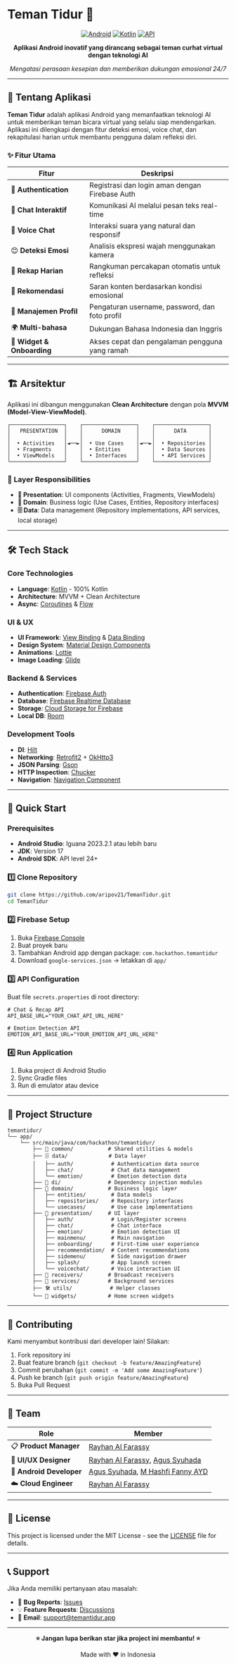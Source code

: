 # Teman Tidur 🌙

<div align="center">
  
  [![Android](https://img.shields.io/badge/Platform-Android-green.svg)](https://android.com)
  [![Kotlin](https://img.shields.io/badge/Language-Kotlin-blue.svg)](https://kotlinlang.org)
  [![API](https://img.shields.io/badge/API-24%2B-brightgreen.svg)](https://android-arsenal.com/api?level=24)
  
  **Aplikasi Android inovatif yang dirancang sebagai teman curhat virtual dengan teknologi AI**
  
  *Mengatasi perasaan kesepian dan memberikan dukungan emosional 24/7*
  
</div>

---

## 📱 Tentang Aplikasi

**Teman Tidur** adalah aplikasi Android yang memanfaatkan teknologi AI untuk memberikan teman bicara virtual yang selalu siap mendengarkan. Aplikasi ini dilengkapi dengan fitur deteksi emosi, voice chat, dan rekapitulasi harian untuk membantu pengguna dalam refleksi diri.

### ✨ Fitur Utama

| Fitur | Deskripsi |
|-------|-----------|
| 🔐 **Authentication** | Registrasi dan login aman dengan Firebase Auth |
| 💬 **Chat Interaktif** | Komunikasi AI melalui pesan teks real-time |
| 🎤 **Voice Chat** | Interaksi suara yang natural dan responsif |
| 😊 **Deteksi Emosi** | Analisis ekspresi wajah menggunakan kamera |
| 📝 **Rekap Harian** | Rangkuman percakapan otomatis untuk refleksi |
| 🎯 **Rekomendasi** | Saran konten berdasarkan kondisi emosional |
| 👤 **Manajemen Profil** | Pengaturan username, password, dan foto profil |
| 🌍 **Multi-bahasa** | Dukungan Bahasa Indonesia dan Inggris |
| 📱 **Widget & Onboarding** | Akses cepat dan pengalaman pengguna yang ramah |

---

## 🏗️ Arsitektur

Aplikasi ini dibangun menggunakan **Clean Architecture** dengan pola **MVVM (Model-View-ViewModel)**.

```
┌─────────────────┐    ┌─────────────────┐    ┌─────────────────┐
│   PRESENTATION  │    │      DOMAIN     │    │      DATA       │
│                 │    │                 │    │                 │
│  • Activities   │◄──►│  • Use Cases    │◄──►│  • Repositories │
│  • Fragments    │    │  • Entities     │    │  • Data Sources │
│  • ViewModels   │    │  • Interfaces   │    │  • API Services │
└─────────────────┘    └─────────────────┘    └─────────────────┘
```

### 📂 Layer Responsibilities

- **🎨 Presentation**: UI components (Activities, Fragments, ViewModels)
- **💼 Domain**: Business logic (Use Cases, Entities, Repository interfaces)
- **🗄️ Data**: Data management (Repository implementations, API services, local storage)

---

## 🛠️ Tech Stack

### Core Technologies
- **Language**: [Kotlin](https://kotlinlang.org/) - 100% Kotlin
- **Architecture**: MVVM + Clean Architecture
- **Async**: [Coroutines](https://kotlinlang.org/docs/coroutines-overview.html) & [Flow](https://developer.android.com/kotlin/flow)

### UI & UX
- **UI Framework**: [View Binding](https://developer.android.com/topic/libraries/view-binding) & [Data Binding](https://developer.android.com/topic/libraries/data-binding)
- **Design System**: [Material Design Components](https://material.io/develop/android)
- **Animations**: [Lottie](https://github.com/airbnb/lottie-android)
- **Image Loading**: [Glide](https://github.com/bumptech/glide)

### Backend & Services
- **Authentication**: [Firebase Auth](https://firebase.google.com/docs/auth)
- **Database**: [Firebase Realtime Database](https://firebase.google.com/docs/database)
- **Storage**: [Cloud Storage for Firebase](https://firebase.google.com/docs/storage)
- **Local DB**: [Room](https://developer.android.com/jetpack/androidx/releases/room)

### Development Tools
- **DI**: [Hilt](https://dagger.dev/hilt/)
- **Networking**: [Retrofit2](https://square.github.io/retrofit/) + [OkHttp3](https://square.github.io/okhttp/)
- **JSON Parsing**: [Gson](https://github.com/google/gson)
- **HTTP Inspection**: [Chucker](https://github.com/ChuckerTeam/chucker)
- **Navigation**: [Navigation Component](https://developer.android.com/guide/navigation)

---

## 🚀 Quick Start

### Prerequisites
- **Android Studio**: Iguana 2023.2.1 atau lebih baru
- **JDK**: Version 17
- **Android SDK**: API level 24+

### 1️⃣ Clone Repository
```bash
git clone https://github.com/aripov21/TemanTidur.git
cd TemanTidur
```

### 2️⃣ Firebase Setup
1. Buka [Firebase Console](https://console.firebase.google.com/)
2. Buat proyek baru
3. Tambahkan Android app dengan package: `com.hackathon.temantidur`
4. Download `google-services.json` → letakkan di `app/`

### 3️⃣ API Configuration
Buat file `secrets.properties` di root directory:
```properties
# Chat & Recap API
API_BASE_URL="YOUR_CHAT_API_URL_HERE"

# Emotion Detection API  
EMOTION_API_BASE_URL="YOUR_EMOTION_API_URL_HERE"
```

### 4️⃣ Run Application
1. Buka project di Android Studio
2. Sync Gradle files
3. Run di emulator atau device

---

## 📁 Project Structure

```
temantidur/
└── app/
    └── src/main/java/com/hackathon/temantidur/
        ├── 🔧 common/           # Shared utilities & models
        ├── 🗄️ data/             # Data layer
        │   ├── auth/            # Authentication data source
        │   ├── chat/            # Chat data management  
        │   └── emotion/         # Emotion detection data
        ├── 💉 di/               # Dependency injection modules
        ├── 💼 domain/           # Business logic layer
        │   ├── entities/        # Data models
        │   ├── repositories/    # Repository interfaces
        │   └── usecases/        # Use case implementations
        ├── 🎨 presentation/     # UI layer
        │   ├── auth/            # Login/Register screens
        │   ├── chat/            # Chat interface
        │   ├── emotion/         # Emotion detection UI
        │   ├── mainmenu/        # Main navigation
        │   ├── onboarding/      # First-time user experience
        │   ├── recommendation/  # Content recommendations
        │   ├── sidemenu/        # Side navigation drawer
        │   ├── splash/          # App launch screen
        │   └── voicechat/       # Voice interaction UI
        ├── 📡 receivers/        # Broadcast receivers
        ├── 🔄 services/         # Background services
        ├── 🛠️ utils/            # Helper classes
        └── 📱 widgets/          # Home screen widgets
```

---

## 🤝 Contributing

Kami menyambut kontribusi dari developer lain! Silakan:

1. Fork repository ini
2. Buat feature branch (`git checkout -b feature/AmazingFeature`)
3. Commit perubahan (`git commit -m 'Add some AmazingFeature'`)
4. Push ke branch (`git push origin feature/AmazingFeature`)
5. Buka Pull Request

---

## 👥 Team

| Role | Member |
|------|--------|
| 📋 **Product Manager** | [Rayhan Al Farassy](https://github.com/rayhanfay) |
| 🎨 **UI/UX Designer** | [Rayhan Al Farassy](https://github.com/rayhanfay), [Agus Syuhada](https://github.com/AgusSyuhada) |
| 📱 **Android Developer** | [Agus Syuhada](https://github.com/AgusSyuhada), [M Hashfi Fanny AYD](https://github.com/hashfiayd) |
| ☁️ **Cloud Engineer** | [Rayhan Al Farassy](https://github.com/rayhanfay) |

---

## 📄 License

This project is licensed under the MIT License - see the [LICENSE](LICENSE) file for details.

---

## 📞 Support

Jika Anda memiliki pertanyaan atau masalah:

- 🐛 **Bug Reports**: [Issues](https://github.com/aripov21/TemanTidur/issues)
- 💡 **Feature Requests**: [Discussions](https://github.com/aripov21/TemanTidur/discussions)
- 📧 **Email**: support@temantidur.app

---

<div align="center">
  
  **⭐ Jangan lupa berikan star jika project ini membantu! ⭐**
  
  Made with ❤️ in Indonesia
  
</div>

